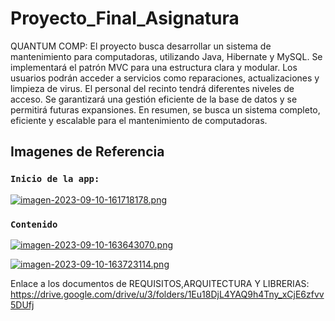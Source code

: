 # Proyecto_Final_Asignatura
QUANTUM COMP: El proyecto busca desarrollar un sistema de mantenimiento para computadoras, utilizando Java, Hibernate y MySQL. Se implementará el patrón MVC para una estructura clara y modular. Los usuarios podrán acceder a servicios como reparaciones, actualizaciones y limpieza de virus. El personal del recinto tendrá diferentes niveles de acceso. Se garantizará una gestión eficiente de la base de datos y se permitirá futuras expansiones. En resumen, se busca un sistema completo, eficiente y escalable para el mantenimiento de computadoras.

## Imagenes de Referencia

### `Inicio de la app:`

[![imagen-2023-09-10-161718178.png](https://i.postimg.cc/tC86kgdX/imagen-2023-09-10-161718178.png)](https://postimg.cc/ppYyXR17)

### `Contenido`

[![imagen-2023-09-10-163643070.png](https://i.postimg.cc/ryfdqJPK/imagen-2023-09-10-163643070.png)](https://postimg.cc/K4gcNnF2)

[![imagen-2023-09-10-163723114.png](https://i.postimg.cc/g0GXYTmL/imagen-2023-09-10-163723114.png)](https://postimg.cc/DSYy65W7)


Enlace a los documentos de REQUISITOS,ARQUITECTURA Y LIBRERIAS: https://drive.google.com/drive/u/3/folders/1Eu18DjL4YAQ9h4Tny_xCjE6zfvv5DUfj
